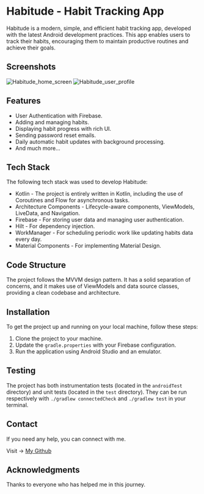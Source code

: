 # Habitude - Habit Tracking App

Habitude is a modern, simple, and efficient habit tracking app, developed with the latest Android development practices. This app enables users to track their habits, encouraging them to maintain productive routines and achieve their goals.

## Screenshots

![Habitude_home_screen](https://github.com/stporg/Habitude/assets/127300104/cb7cec71-3173-4490-be5b-2881e46d9284)
![Habitude_user_profile](https://github.com/stporg/Habitude/assets/127300104/cb900854-b044-4a17-ae5e-8a713efed73b)

## Features

* User Authentication with Firebase.
* Adding and managing habits.
* Displaying habit progress with rich UI.
* Sending password reset emails.
* Daily automatic habit updates with background processing.
* And much more...

## Tech Stack

The following tech stack was used to develop Habitude:

* Kotlin - The project is entirely written in Kotlin, including the use of Coroutines and Flow for asynchronous tasks.
* Architecture Components - Lifecycle-aware components, ViewModels, LiveData, and Navigation.
* Firebase - For storing user data and managing user authentication.
* Hilt - For dependency injection.
* WorkManager - For scheduling periodic work like updating habits data every day.
* Material Components - For implementing Material Design.

## Code Structure

The project follows the MVVM design pattern. It has a solid separation of concerns, and it makes use of ViewModels and data source classes, providing a clean codebase and architecture.

## Installation

To get the project up and running on your local machine, follow these steps:

1. Clone the project to your machine.
2. Update the `gradle.properties` with your Firebase configuration.
3. Run the application using Android Studio and an emulator.

## Testing

The project has both instrumentation tests (located in the `androidTest` directory) and unit tests (located in the `test` directory). They can be run respectively with `./gradlew connectedCheck` and `./gradlew test` in your terminal.

## Contact 

If you need any help, you can connect with me.

Visit -> [My Github](https://github.com/stporg/)

## Acknowledgments

Thanks to everyone who has helped me in this journey.
